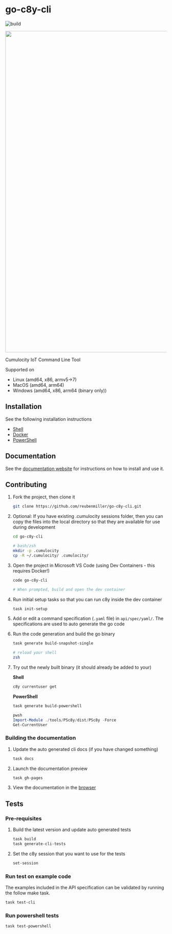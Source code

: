 # go-c8y-cli

![build](https://github.com/reubenmiller/go-c8y-cli/workflows/build/badge.svg)

<p align="center">
    <img width="1000" src="demo.svg">
</p>


Cumulocity IoT Command Line Tool

Supported on

* Linux (amd64, x86, armv5->7)
* MacOS (amd64, arm64)
* Windows (amd64, x86, arm64 (binary only))

## Installation

See the following installation instructions

* [Shell](https://goc8ycli.netlify.app/docs/installation/shell-installation)
* [Docker](https://goc8ycli.netlify.app/docs/installation/docker-installation)
* [PowerShell](https://goc8ycli.netlify.app/docs/installation/powershell-installation)


## Documentation

See the [documentation website](https://goc8ycli.netlify.app/) for instructions on how to install and use it.

## Contributing

1. Fork the project, then clone it

    ```sh
    git clone https://github.com/reubenmiller/go-c8y-cli.git
    ```

2. Optional: If you have existing .cumulocity sessions folder, then you can copy the files into the local directory so that they are available for use during development

    ```sh
    cd go-c8y-cli

    # bash/zsh
    mkdir -p .cumulocity
    cp -R ~/.cumulocity/ .cumulocity/
    ```

3. Open the project in Microsoft VS Code (using Dev Containers - this requires Docker!)

    ```sh
    code go-c8y-cli

    # When prompted, build and open the dev container
    ```

4. Run initial setup tasks so that you can run c8y inside the dev container

    ```sh
    task init-setup
    ```

5. Add or edit a command specification (`.yaml` file) in `api/spec/yaml/`. The specifications are used to auto generate the go code

6. Run the code generation and build the go binary

    ```sh
    task generate build-snapshot-single

    # reload your shell
    zsh
    ```

7. Try out the newly built binary (it should already be added to your)

    **Shell**

    ```bash
    c8y currentuser get
    ```

    **PowerShell**

    ```powershell
    task generate build-powershell

    pwsh
    Import-Module ./tools/PSc8y/dist/PSc8y -Force
    Get-CurrentUser
    ```

### Building the documentation

1. Update the auto generated cli docs (if you have changed something)

    ```sh
    task docs
    ```

2. Launch the documentation preview

    ```sh
    task gh-pages
    ```

3. View the documentation in the [browser](http:/localhost:3000)


## Tests

### Pre-requisites

1. Build the latest version and update auto generated tests

    ```sh
    task build
    task generate-cli-tests
    ```

1. Set the c8y session that you want to use for the tests

    ```sh
    set-session
    ```

### Run test on example code

The examples included in the API specification can be validated by running the follow make task.

```sh
task test-cli
```

### Run powershell tests

```sh
task test-powershell
```
